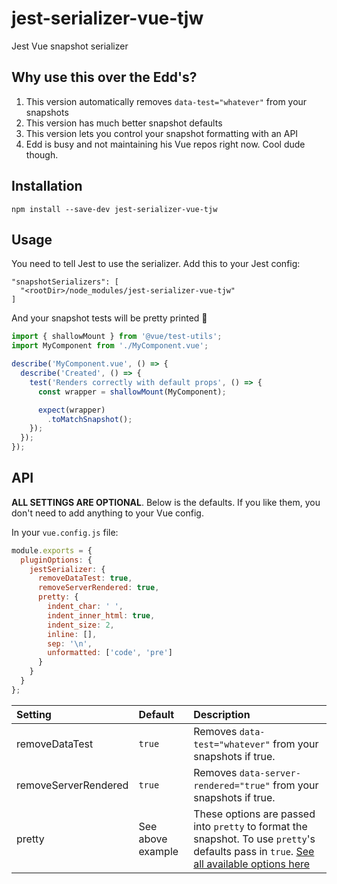 # jest-serializer-vue-tjw

Jest Vue snapshot serializer


## Why use this over the Edd's?

1. This version automatically removes `data-test="whatever"` from your snapshots
1. This version has much better snapshot defaults
1. This version lets you control your snapshot formatting with an API
1. Edd is busy and not maintaining his Vue repos right now. Cool dude though.


## Installation

```
npm install --save-dev jest-serializer-vue-tjw
```


## Usage

You need to tell Jest to use the serializer. Add this to your Jest config:

```
"snapshotSerializers": [
  "<rootDir>/node_modules/jest-serializer-vue-tjw"
]
```

And your snapshot tests will be pretty printed 💅

```js
import { shallowMount } from '@vue/test-utils';
import MyComponent from './MyComponent.vue';

describe('MyComponent.vue', () => {
  describe('Created', () => {
    test('Renders correctly with default props', () => {
      const wrapper = shallowMount(MyComponent);

      expect(wrapper)
        .toMatchSnapshot();
    });
  });
});
```


## API

**ALL SETTINGS ARE OPTIONAL**. Below is the defaults. If you like them, you don't need to add anything to your Vue config.

In your `vue.config.js` file:

```js
module.exports = {
  pluginOptions: {
    jestSerializer: {
      removeDataTest: true,
      removeServerRendered: true,
      pretty: {
        indent_char: ' ',
        indent_inner_html: true,
        indent_size: 2,
        inline: [],
        sep: '\n',
        unformatted: ['code', 'pre']
      }
    }
  }
};
```

Setting              | Default           | Description
:--                  | :--               | :--
removeDataTest       | `true`            | Removes `data-test="whatever"` from your snapshots if true.
removeServerRendered | `true`            | Removes `data-server-rendered="true"` from your snapshots if true.
pretty               | See above example | These options are passed into `pretty` to format the snapshot. To use `pretty`'s defaults pass in `true`. [See all available options here](https://github.com/beautify-web/js-beautify/blob/master/js/src/html/options.js)
